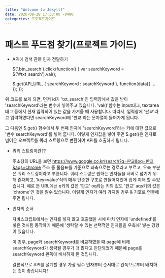 ```yaml
---
title: "Welcome to Jekyll!"
date: 2020-08-28 17:30:00 -0400
categories: 프로젝트가이드
---
```


# 패스트 푸드점 찾기(프로젝트 가이드)

* API에 검색 관련 인자 전달하기

  $('.btn_search').click(function() {
    var searchKeyword = $('#txt_search').val();
    
    $.get(API_URL, {
    searchKeyword : searchKeyword
    }, function(data){
      ...
    });
  });
  
 위 코드를 보게 되면, 먼저 id가 'txt_search'인 입력창에서 값을 받아 'searchKeyword'라는 변수에 넣어주고 있습니다.
 'val()'함수는 input태그, textarea태그 등에서 현재 입력되어 있는 값을 가져올 때 사용합니다. 따라서, 입력창에
 '판교'라고 입력하였다면 searchKeyword에 '판교'라는 문자열이 들어가게 됩니다.
 
 그 다음엔 $.get() 함수에서 두 번째 인자에 'searchKeyword'라는 키에 대한 값으로 '변수 searchKeyword'를 넣어 줍니다.
 이렇게 인자값을 넣어 주면 $.get()은 인자로 넘어온 오브젝트를 쿼리 스트링으로 변환하여 API를 호출하게 됩니다.
 
* 쿼리 스트링이란??

  주소창의 URL을 보면 https://www.google.co.kr/search?q=판교&oq=판교&aqs=chrome
  주소 중 물음표를 기준으로 좌측으로는 경로라고 부르고, 우측 부분은 쿼리 스트링이라고 부릅니다.
  쿼리 스트링은 원하는 인자들을 서버로 넘기기 위해 존재하고, 'key=value'식의 매우 단순한 구조로 만들어져있어 쉽게 이해 할 수있습니다.
  예로 든 URL에선 q키의 값은 '판교' oq라는 키의 값도 '판교' aqs키의 값은 'chrome'인 것을 알수 있습니다.
  이렇게 인자가 여러 가지일 경우 & 기호로 연결해주면 됩니다.
  
* 인자의 순서

  자바스크립트에서는 인자를 넣지 않고 호출했을 시에 마치 인자에 'undefined'를 넣은 것처럼 동작하기 때문에 '생략할 수 있는 선택적인 인자들을 우측에' 넣는 경향이 있습니다.
  
  이 경우, page와 searchKeyword를 비교하였을 때 page에 비해 searchKeyword가 생략될 경우가 더 많다고 판단되었기 때문에 page를
  searchKeyword 왼쪽에 배치하게 된 것입니다.
  
  결론적으로 API를 설계할 경우 가장 필수 인자부터 순서대로 왼쪽으로부터 배치하는 것이 좋습니니다!
